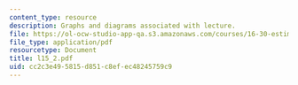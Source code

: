 ```yaml
---
content_type: resource
description: Graphs and diagrams associated with lecture.
file: https://ol-ocw-studio-app-qa.s3.amazonaws.com/courses/16-30-estimation-and-control-of-aerospace-systems-spring-2004/cc2c3e495815d851c8efec48245759c9_l15_2.pdf
file_type: application/pdf
resourcetype: Document
title: l15_2.pdf
uid: cc2c3e49-5815-d851-c8ef-ec48245759c9
---
```


